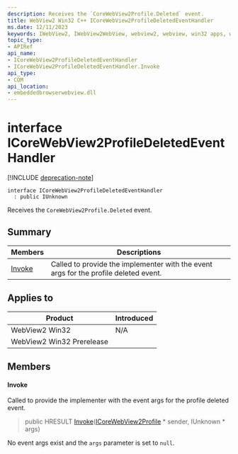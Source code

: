 ```yaml
---
description: Receives the `CoreWebView2Profile.Deleted` event.
title: WebView2 Win32 C++ ICoreWebView2ProfileDeletedEventHandler
ms.date: 12/11/2023
keywords: IWebView2, IWebView2WebView, webview2, webview, win32 apps, win32, edge, ICoreWebView2, ICoreWebView2Controller, browser control, edge html, ICoreWebView2ProfileDeletedEventHandler
topic_type: 
- APIRef
api_name:
- ICoreWebView2ProfileDeletedEventHandler
- ICoreWebView2ProfileDeletedEventHandler.Invoke
api_type:
- COM
api_location:
- embeddedbrowserwebview.dll
---
```


# interface ICoreWebView2ProfileDeletedEventHandler

[!INCLUDE [deprecation-note](../includes/deprecation-note.md)]

```
interface ICoreWebView2ProfileDeletedEventHandler
  : public IUnknown
```

Receives the `CoreWebView2Profile.Deleted` event.

## Summary

 Members                        | Descriptions
--------------------------------|---------------------------------------------
[Invoke](#invoke) | Called to provide the implementer with the event args for the profile deleted event.

## Applies to

Product                         | Introduced
--------------------------------|---------------------------------------------
WebView2 Win32            |    N/A
WebView2 Win32 Prerelease |    

## Members

#### Invoke

Called to provide the implementer with the event args for the profile deleted event.

> public HRESULT [Invoke](#invoke)([ICoreWebView2Profile](icorewebview2profile.md) * sender, IUnknown * args)

No event args exist and the `args` parameter is set to `null`.

